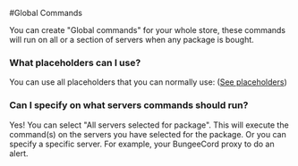 #Global Commands

You can create "Global commands" for your whole store, these commands will run on all or a section of servers when any package is bought.

### What placeholders can I use?
You can use all placeholders that you can normally use: ([See placeholders](/general/what-placeholders-can-i-use))

### Can I specify on what servers commands should run?
Yes! You can select "All servers selected for package". This will execute the command(s) on the servers you have selected for the package. Or you can specify a specific server. For example, your BungeeCord proxy to do an alert.
